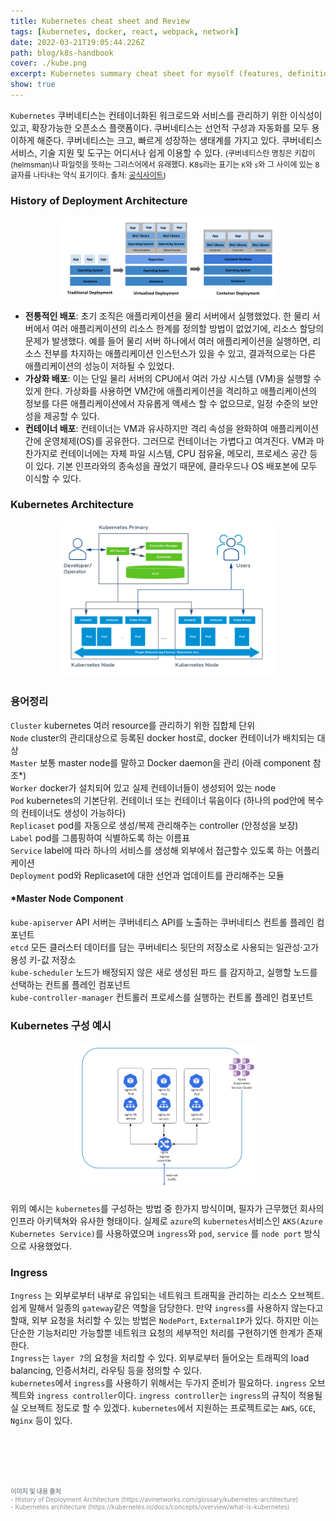 ```yaml
---
title: Kubernetes cheat sheet and Review
tags: [kubernetes, docker, react, webpack, network]
date: 2022-03-21T19:05:44.226Z
path: blog/k8s-handbook
cover: ./kube.png
excerpt: Kubernetes summary cheat sheet for myself︎ (features, definitions, commands and etc)
show: true
---
```


`Kubernetes` 쿠버네티스는 컨테이너화된 워크로드와 서비스를 관리하기 위한 이식성이 있고, 확장가능한 오픈소스 플랫폼이다. 쿠버네티스는 선언적 구성과 자동화를 모두 용이하게 해준다. 쿠버네티스는 크고, 빠르게 성장하는 생태계를 가지고 있다. 쿠버네티스 서비스, 기술 지원 및 도구는 어디서나 쉽게 이용할 수 있다.
<span style="font-size: 12px;">(쿠버네티스란 명칭은 키잡이(helmsman)나 파일럿을 뜻하는 그리스어에서 유래했다. K8s라는 표기는 `K`와 `s`와 그 사이에 있는 8글자를 나타내는 약식 표기이다. 출처: <a href='https://kubernetes.io/docs/concepts/overview/what-is-kubernetes/' target='_blank' rel='noopener noreferer'>공식사이트</a>)</span>

### History of Deployment Architecture
<div style="width: 70%;margin-bottom: 15px; margin-left:auto; margin-right: auto; background-color: white;">
  <img src="./deploy.png"  />
  
</div>

- **전통적인 배포**: 초기 조직은 애플리케이션을 물리 서버에서 실행했었다. 한 물리 서버에서 여러 애플리케이션의 리소스 한계를 정의할 방법이 없었기에, 리소스 할당의 문제가 발생했다. 예를 들어 물리 서버 하나에서 여러 애플리케이션을 실행하면, 리소스 전부를 차지하는 애플리케이션 인스턴스가 있을 수 있고, 결과적으로는 다른 애플리케이션의 성능이 저하될 수 있었다.
- **가상화 배포**: 이는 단일 물리 서버의 CPU에서 여러 가상 시스템 (VM)을 실행할 수 있게 한다. 가상화를 사용하면 VM간에 애플리케이션을 격리하고 애플리케이션의 정보를 다른 애플리케이션에서 자유롭게 액세스 할 수 없으므로, 일정 수준의 보안성을 제공할 수 있다.   
- **컨테이너 배포**: 컨테이너는 VM과 유사하지만 격리 속성을 완화하여 애플리케이션 간에 운영체제(OS)를 공유한다. 그러므로 컨테이너는 가볍다고 여겨진다. VM과 마찬가지로 컨테이너에는 자체 파일 시스템, CPU 점유율, 메모리, 프로세스 공간 등이 있다. 기본 인프라와의 종속성을 끊었기 때문에, 클라우드나 OS 배포본에 모두 이식할 수 있다.

### Kubernetes Architecture 

<div style="width: 70%;margin-bottom: 15px; margin-left:auto; margin-right: auto;">
  <img src="./architecture.png"/>
</div>


### 용어정리
`Cluster` kubernetes 여러 resource를 관리하기 위한 집합체 단위  
`Node` cluster의 관리대상으로 등록된 docker host로, docker 컨테이너가 배치되는 대상  
`Master` 보통 master node를 말하고 Docker daemon을 관리 (아래 component 참조*)     
`Worker` docker가 설치되어 있고 실제 컨테이너들이 생성되어 있는 node  
`Pod` kubernetes의 기본단위. 컨테이너 또는 컨테이너 묶음이다 (하나의 pod안에 복수의 컨테이너도 생성이 가능하다)  
`Replicaset` pod를 자동으로 생성/복제 관리해주는 controller (안정성을 보장)    
`Label` pod를 그룹핑하여 식별하도록 하는 이름표  
`Service` label에 따라 하나의 서비스를 생성해 외부에서 접근할수 있도록 하는 어플리케이션  
`Deployment` pod와 Replicaset에 대한 선언과 업데이트를 관리해주는 모듈  

#### *Master Node Component 
`kube-apiserver` API 서버는 쿠버네티스 API를 노출하는 쿠버네티스 컨트롤 플레인 컴포넌트    
`etcd`	모든 클러스터 데이터를 담는 쿠버네티스 뒷단의 저장소로 사용되는 일관성·고가용성 키-값 저장소    
`kube-scheduler` 노드가 배정되지 않은 새로 생성된 파드 를 감지하고, 실행할 노드를 선택하는 컨트롤 플레인 컴포넌트    
`kube-controller-manager` 컨트롤러 프로세스를 실행하는 컨트롤 플레인 컴포넌트  


### Kubernetes 구성 예시
<div style="width: 60%;margin-bottom: 15px; margin-left:auto; margin-right: auto;">
  <img src="./example.png"/>
</div>

위의 예시는 `kubernetes`를 구성하는 방법 중 한가지 방식이며, 필자가 근무했던 회사의 인프라 아키텍쳐와 유사한 형태이다. 실제로 `azure`의 `kubernetes`서비스인 `AKS(Azure Kubernetes Service)`를 사용하였으며 `ingress`와 `pod`, `service` 를 `node port` 방식으로 사용했었다.  

### Ingress
`Ingress` 는 외부로부터 내부로 유입되는 네트워크 트래픽을 관리하는 리소스 오브젝트. 쉽게 말해서 일종의 `gateway`같은 역할을 담당한다. 만약 `ingress`를 사용하지 않는다고 할때, 외부 요청을 처리할 수 있는 방법은 `NodePort`, `ExternalIP`가 있다. 하지만 이는 단순한 기능처리만 가능할뿐 네트워크 요청의 세부적인 처리를 구현하기엔 한계가 존재한다.  
`Ingress`는 `layer 7`의 요청을 처리할 수 있다. 외부로부터 들어오는 트래픽의 load balancing, 인증서처리, 라우팅 등을 정의할 수 있다.  
`kubernetes`에서 `ingress`를 사용하기 위해서는 두가지 준비가 필요하다. `ingress` 오브젝트와 `ingress controller`이다. `ingress controller`는 `ingress`의 규칙이 적용될 실 오브젝트 정도로 할 수 있겠다. `kubernetes`에서 지원하는 프로젝트로는 `AWS`, `GCE`, `Nginx` 등이 있다.


<br/><br/><br/><br/>
<div style="font-size:10px;color:#8b9196">
<b>이미지 및 내용 출처</b><br/>
- History of Deployment Architecture (https://avinetworks.com/glossary/kubernetes-architecture)<br/>  
- Kubernetes architecture (https://kubernetes.io/docs/concepts/overview/what-is-kubernetes)<br/>
</div>
